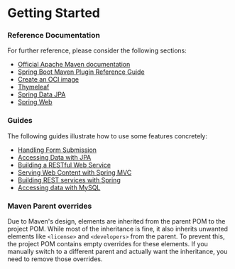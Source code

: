 # Getting Started

### Reference Documentation
For further reference, please consider the following sections:

* [Official Apache Maven documentation](https://maven.apache.org/guides/index.html)
* [Spring Boot Maven Plugin Reference Guide](https://docs.spring.io/spring-boot/3.3.12/maven-plugin)
* [Create an OCI image](https://docs.spring.io/spring-boot/3.3.12/maven-plugin/build-image.html)
* [Thymeleaf](https://docs.spring.io/spring-boot/3.3.12/reference/web/servlet.html#web.servlet.spring-mvc.template-engines)
* [Spring Data JPA](https://docs.spring.io/spring-boot/3.3.12/reference/data/sql.html#data.sql.jpa-and-spring-data)
* [Spring Web](https://docs.spring.io/spring-boot/3.3.12/reference/web/servlet.html)

### Guides
The following guides illustrate how to use some features concretely:

* [Handling Form Submission](https://spring.io/guides/gs/handling-form-submission/)
* [Accessing Data with JPA](https://spring.io/guides/gs/accessing-data-jpa/)
* [Building a RESTful Web Service](https://spring.io/guides/gs/rest-service/)
* [Serving Web Content with Spring MVC](https://spring.io/guides/gs/serving-web-content/)
* [Building REST services with Spring](https://spring.io/guides/tutorials/rest/)
* [Accessing data with MySQL](https://spring.io/guides/gs/accessing-data-mysql/)

### Maven Parent overrides

Due to Maven's design, elements are inherited from the parent POM to the project POM.
While most of the inheritance is fine, it also inherits unwanted elements like `<license>` and `<developers>` from the parent.
To prevent this, the project POM contains empty overrides for these elements.
If you manually switch to a different parent and actually want the inheritance, you need to remove those overrides.

